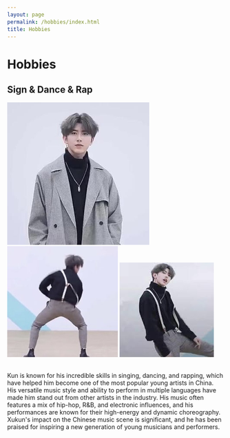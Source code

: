 ```yaml
---
layout: page
permalink: /hobbies/index.html
title: Hobbies
---
```


# Hobbies

## Sign & Dance & Rap

<div class="third">
<img src="/images/singer.jpg">
<img src="/images/dancer.jpg">
<img src="/images/rapper.jpg">
</div>

<br>Kun is known for his incredible skills in singing, dancing, and rapping, which have helped him become one of the most popular young artists in China. His versatile music style and ability to perform in multiple languages have made him stand out from other artists in the industry. His music often features a mix of hip-hop, R&B, and electronic influences, and his performances are known for their high-energy and dynamic choreography. Xukun's impact on the Chinese music scene is significant, and he has been praised for inspiring a new generation of young musicians and performers.

